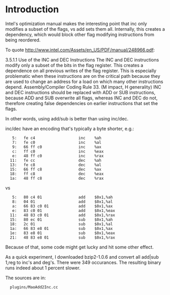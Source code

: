 # Introduction #

Intel's optimization manual makes the interesting point that inc only modifies a subset of the flags, vs add sets them all. Internally, this creates a dependency, which would block other flag modifying instructions from being reordered.

To quote http://www.intel.com/Assets/en_US/PDF/manual/248966.pdf:

3.5.1.1  Use of the INC and DEC Instructions
The INC and DEC instructions modify only a subset of the bits in the flag register. This
creates a dependence on all previous writes of the flag register. This is especially
problematic when these instructions are on the critical path because they are used to
change an address for a load on which many other instructions depend.
Assembly/Compiler Coding Rule 33. (M impact, H generality) INC and DEC
instructions should be replaced with ADD or SUB instructions, because ADD and
SUB overwrite all flags, whereas INC and DEC do not, therefore creating false
dependencies on earlier instructions that set the flags.


In other words, using add/sub is better than using inc/dec.

inc/dec have an encoding that's typically a byte shorter, e.g.:
```
   5:   fe c4                   inc    %ah
   7:   fe c0                   inc    %al
   9:   66 ff c0                inc    %ax
   c:   ff c0                   inc    %eax
   e:   48 ff c0                inc    %rax
  11:   fe cc                   dec    %ah
  13:   fe c8                   dec    %al
  15:   66 ff c8                dec    %ax
  18:   ff c8                   dec    %eax
  1a:   48 ff c8                dec    %rax
```
vs
```
   5:   80 c4 01                add    $0x1,%ah
   8:   04 01                   add    $0x1,%al
   a:   66 83 c0 01             add    $0x1,%ax
   e:   83 c0 01                add    $0x1,%eax
  11:   48 83 c0 01             add    $0x1,%rax
  15:   80 ec 01                sub    $0x1,%ah
  18:   2c 01                   sub    $0x1,%al
  1a:   66 83 e8 01             sub    $0x1,%ax
  1e:   83 e8 01                sub    $0x1,%eax
  21:   48 83 e8 01             sub    $0x1,%rax
```

Because of that, some code might get lucky and hit some other effect.

As a quick experiment, I downloaded bzip2-1.0.6 and convert all add|sub 1,reg to inc's and deg's. There were 349 occurances. The resulting binary runs indeed about 1 percent slower.

The sources are in:
```
  plugins/MaoAdd2Inc.cc
```